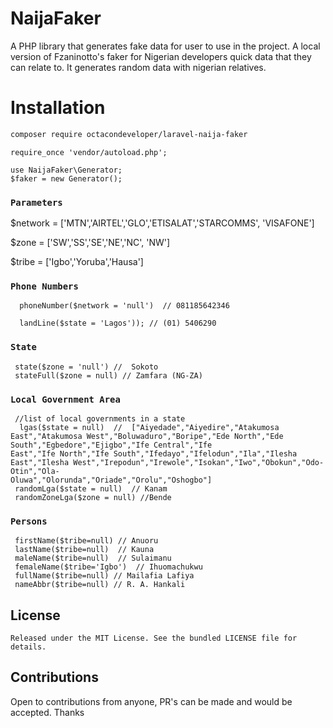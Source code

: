 # NaijaFaker
A PHP library that generates fake data for user to use in the project. A local version of Fzaninotto's faker for Nigerian developers  quick data that they can relate to. It generates random data with nigerian relatives.

 
# Installation 
```sh
composer require octacondeveloper/laravel-naija-faker
```

```
require_once 'vendor/autoload.php';
```

```
use NaijaFaker\Generator;
$faker = new Generator();
```
### `Parameters`
  $network =  ['MTN','AIRTEL','GLO','ETISALAT','STARCOMMS', 'VISAFONE']
  
  $zone = ['SW','SS','SE','NE','NC', 'NW']
  
  $tribe = ['Igbo','Yoruba','Hausa']
  

### `Phone Numbers`
      phoneNumber($network = 'null')  // 081185642346
      
      landLine($state = 'Lagos')); // (01) 5406290

### `State`
     state($zone = 'null') //  Sokoto 
     stateFull($zone = null) // Zamfara (NG-ZA)
     
### `Local Government Area`
     //list of local governments in a state
      lgas($state = null)  //  ["Aiyedade","Aiyedire","Atakumosa East","Atakumosa West","Boluwaduro","Boripe","Ede North","Ede South","Egbedore","Ejigbo","Ife Central","Ife                                   East","Ife North","Ife South","Ifedayo","Ifelodun","Ila","Ilesha East","Ilesha West","Irepodun","Irewole","Isokan","Iwo","Obokun","Odo-Otin","Ola-                               Oluwa","Olorunda","Oriade","Orolu","Oshogbo"]
     randomLga($state = null)  // Kanam 
     randomZoneLga($zone = null) //Bende
     
 
### `Persons`
     firstName($tribe=null) // Anuoru
     lastName($tribe=null)  // Kauna
     maleName($tribe=null)  // Sulaimanu
     femaleName($tribe='Igbo')  // Ihuomachukwu
     fullName($tribe=null) // Mailafia Lafiya
     nameAbbr($tribe=null) // R. A. Hankali

    
## License

    Released under the MIT License. See the bundled LICENSE file for details.

## Contributions
   
   Open to contributions from anyone, PR's can be made and would be accepted. Thanks
